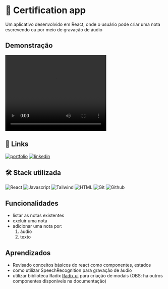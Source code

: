 # 🚀 Certification app
Um aplicativo desenvolvido em React, onde o usuário pode criar uma nota escrevendo ou por meio de gravação de áudio

## Demonstração
<video width="320" height="240" controls >
  <source src="./video.webm" type="video/webm" markdown="1">
</video>

## 🔗 Links
[![portfolio](https://img.shields.io/badge/my_portfolio-000?style=for-the-badge&logo=ko-fi&logoColor=white)](https://portfolio-leo-santam.vercel.app/)
[![linkedin](https://img.shields.io/badge/linkedin-0A66C2?style=for-the-badge&logo=linkedin&logoColor=white)](https://www.linkedin.com/in/leonardolopessantana/)

## 🛠 Stack utilizada

![React](https://shields.io/badge/react-black?logo=react&style=for-the-badge)
![Javascript](https://shields.io/badge/JavaScript-F7DF1E?logo=JavaScript&logoColor=000&style=for-the-badge)
![Tailwind](https://img.shields.io/badge/Tailwind_CSS-38B2AC?style=for-the-badge&logo=tailwind-css&logoColor=white)
![HTML](https://img.shields.io/badge/HTML5-E34F26?style=for-the-badge&logo=html5&logoColor=white)
![Git](https://img.shields.io/badge/git-100000?style=for-the-badge&logo=git&logoColor=white)
![Github](https://img.shields.io/badge/GitHub-100000?style=for-the-badge&logo=github&logoColor=white)

## Funcionalidades

- listar as notas existentes
- excluir uma nota
- adicionar uma nota por:
  1. áudio
  2. texto

## Aprendizados
- Revisado conceitos básicos do react como componentes, estados
- como utilizar SpeechRecognition para gravação de áudio
- utilizar biblioteca Radix [Radix ui](https://www.radix-ui.com/) para criação de modais (OBS: há outros componentes disponiveis na documentação)
